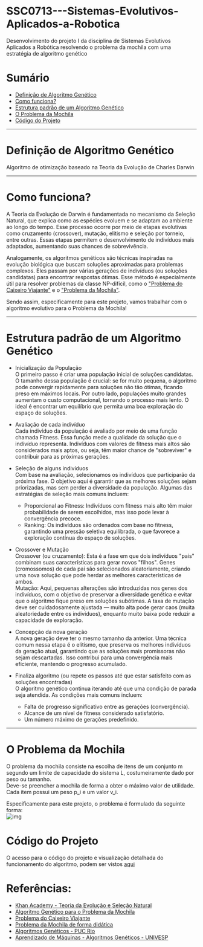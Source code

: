 # SSC0713---Sistemas-Evolutivos-Aplicados-a-Robotica
Desenvolvimento do projeto I da disciplina de Sistemas Evolutivos Aplicados a Robótica resolvendo o problema da mochila com uma estratégia de algoritmo genético

# Sumário
- [Definição de Algoritmo Genético](#definição-de-algoritmo-genético)
- [Como funciona?](#como-funciona?)
- [Estrutura padrão de um Algoritmo Genético](#estrutura-padrão-de-um-algoritmo-genético)
- [O Problema da Mochila](#o-problema-da-mochila)
- [Código do Projeto](#código-do-projeto)

___

# Definição de Algoritmo Genético
Algoritmo de otimização baseado na Teoria da Evolução de Charles Darwin
___

# Como funciona?
A Teoria da Evolução de Darwin é fundamentada no mecanismo da Seleção Natural, que explica como as espécies evoluem e se adaptam ao ambiente ao longo do tempo. Esse processo ocorre por meio de etapas evolutivas como cruzamento (crossover), mutação, elitismo e seleção por torneio, entre outras. Essas etapas permitem o desenvolvimento de indivíduos mais adaptados, aumentando suas chances de sobrevivência.

Analogamente, os algoritmos genéticos são técnicas inspiradas na evolução biológica que buscam soluções aproximadas para problemas complexos. Eles passam por várias gerações de indivíduos (ou soluções candidatas) para encontrar respostas ótimas. Esse método é especialmente útil para resolver problemas da classe NP-difícil, como o ["Problema do Caixeiro Viajante"](http://www.mat.ufrgs.br/~portosil/caixeiro.html) e o ["Problema da Mochila"](https://www.ime.unicamp.br/~mac/db/2015-1S-122181-1.pdf).

Sendo assim, especificamente para este projeto, vamos trabalhar com o algoritmo evolutivo para o Problema da Mochila!
___

# Estrutura padrão de um Algoritmo Genético
- Inicialização da População <br>
  O primeiro passo é criar uma população inicial de soluções candidatas. O tamanho dessa população é crucial: se for muito pequena, o algoritmo pode convergir rapidamente
  para soluções não tão ótimas, ficando preso em máximos locais. Por outro lado, populações muito grandes aumentam o custo computacional, tornando o processo mais lento. O
  ideal é encontrar um equilíbrio que permita uma boa exploração do espaço de soluções.

- Avaliação de cada indivíduo <br>
  Cada indivíduo da população é avaliado por meio de uma função chamada Fitness. Essa função mede a qualidade da solução que o indivíduo representa. Indivíduos com
  valores de fitness mais altos são considerados mais aptos, ou seja, têm maior chance de "sobreviver" e contribuir para as próximas gerações.

- Seleção de alguns indivíduos <br>
  Com base na avaliação, selecionamos os indivíduos que participarão da próxima fase. O objetivo aqui é garantir que as melhores soluções sejam priorizadas, mas sem
  perder a diversidade da população. Algumas das estratégias de seleção mais comuns incluem: <br>
    - Proporcional ao Fitness: Indivíduos com fitness mais alto têm maior probabilidade de serem escolhidos, mas isso pode levar à convergência precoce. <br>
    - Ranking: Os indivíduos são ordenados com base no fitness, garantindo uma pressão seletiva equilibrada, o que favorece a exploração contínua do espaço de soluções.

- Crossover e Mutação <br>
  Crossover (ou cruzamento): Esta é a fase em que dois indivíduos "pais" combinam suas características para gerar novos "filhos". Genes (cromossomos) de cada pai são
  selecionados aleatoriamente, criando uma nova solução que pode herdar as melhores características de ambos.<br>
  Mutação: Aqui, pequenas alterações são introduzidas nos genes dos indivíduos, com o objetivo de preservar a diversidade genética e evitar que o algoritmo fique preso em
  soluções subótimas. A taxa de mutação deve ser cuidadosamente ajustada — muito alta pode gerar caos (muita aleatoriedade entre os indivíduos), enquanto muito baixa pode
  reduzir a capacidade de exploração.
  
- Concepção da nova geração <br>
  A nova geração deve ter o mesmo tamanho da anterior. Uma técnica comum nessa etapa é o elitismo, que preserva os melhores indivíduos da geração atual, garantindo que as
  soluções mais promissoras não sejam descartadas. Isso contribui para uma convergência mais eficiente, mantendo o progresso acumulado.
  
- Finaliza algoritmo (ou repete os passos até que estar satisfeito com as soluções encontradas) <br>
  O algoritmo genético continua iterando até que uma condição de parada seja atendida. As condições mais comuns incluem: <br>
    - Falta de progresso significativo entre as gerações (convergência). <br>
    - Alcance de um nível de fitness considerado satisfatório. <br>
    - Um número máximo de gerações predefinido.
___

# O Problema da Mochila

O problema da mochila consiste na escolha de itens de um conjunto m segundo um limite de capacidade do sistema L, costumeiramente dado por peso ou tamanho.<br>
Deve-se preencher a mochila de forma a obter o máximo valor de utilidade. Cada item possui um peso p_i e um valor v_i.<br>

Especificamente para este projeto, o problema é formulado da seguinte forma:<br>
![img](https://github.com/user-attachments/assets/7d0a652d-e2df-419d-afe6-7bbf584d047c)

# Código do Projeto
O acesso para o código do projeto e visualização detalhada do funcionamento do algoritmo, podem ser vistos [aqui](https://colab.research.google.com/drive/1liCLaczXpSgoYrw8UKcAaLvvBBeLDHDu?usp=sharing)

# Referências:
- [Khan Academy - Teoria da Evolução e Seleção Natural](https://pt.khanacademy.org/science/ap-biology/natural-selection/natural-selection-ap/v/introduction-to-evolution-and-natural-selection)
- [Algoritmo Genético para o Problema da Mochila](https://vitorebatista.medium.com/algoritmo-gen%C3%A9tico-para-o-problema-da-mochila-5910f90f9488)
- [Problema do Caixeiro Viajante](http://www.mat.ufrgs.br/~portosil/caixeiro.html)
- [Problema da Mochila de forma didática](https://www.youtube.com/watch?v=SUcP4uah8JU&ab_channel=UniversoDiscreto)
- [Algoritmos Genéticos - PUC Rio](https://www.youtube.com/watch?v=xtHMSJLnKsE&list=PLWpneBiTMe-1bViAGSa8c_aUWE8Gj8ADf&index=2&ab_channel=DeveloperAcademyPUC-Rio)
- [Aprendizado de Máquinas - Algoritmos Genéticos - UNIVESP](https://www.youtube.com/watch?v=tfPYwaNkI7o&ab_channel=UNIVESP)
